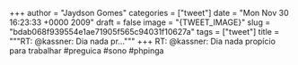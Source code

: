 
+++
author = "Jaydson Gomes"
categories = ["tweet"]
date = "Mon Nov 30 16:23:33 +0000 2009"
draft = false
image = "{TWEET_IMAGE}"
slug = "bdab068f939554e1ae71905f565c94031f10627a"
tags = ["tweet"]
title = """RT: @kassner: Dia nada pr..."""
+++
RT: @kassner: Dia nada propício para trabalhar #preguica #sono #phpinga
